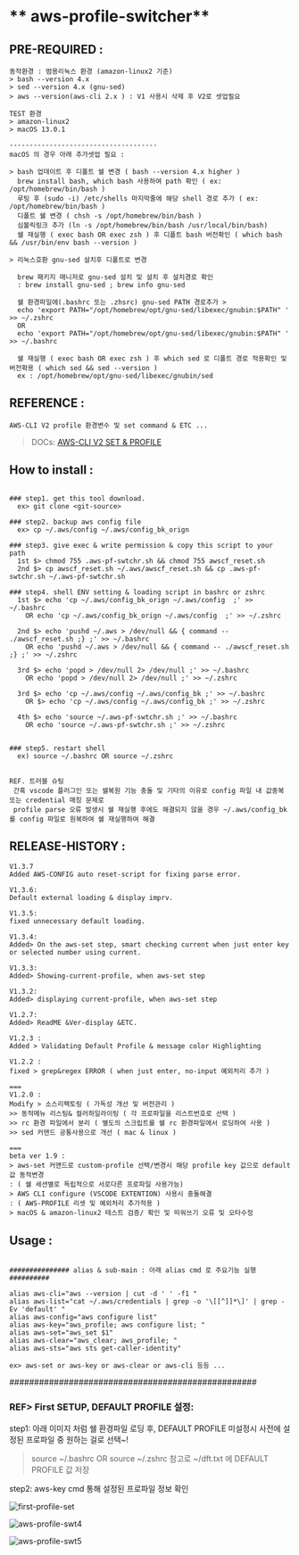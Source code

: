 # ** aws-profile-switcher**

## PRE-REQUIRED :

```
동작환경 : 범용리눅스 환경 (amazon-linux2 기준)
> bash --version 4.x
> sed --version 4.x (gnu-sed)
> aws --version(aws-cli 2.x ) : V1 사용시 삭제 후 V2로 셋업필요

TEST 환경
> amazon-linux2
> macOS 13.0.1

-------------------------------------
macOS 의 경우 아래 추가셋업 필요 :

> bash 업데이트 후 디폴트 쉘 변경 ( bash --version 4.x higher )
  brew install bash, which bash 사용하여 path 확인 ( ex: /opt/homebrew/bin/bash )
  루팅 후 (sudo -i) /etc/shells 마지막줄에 해당 shell 경로 추가 ( ex: /opt/homebrew/bin/bash )
  디폴트 쉘 변경 ( chsh -s /opt/homebrew/bin/bash )
  심볼릭링크 추가 (ln -s /opt/homebrew/bin/bash /usr/local/bin/bash)
  쉘 재실행 ( exec bash OR exec zsh ) 후 디폴트 bash 버전확인 ( which bash && /usr/bin/env bash --version )

> 리눅스호환 gnu-sed 설치후 디폴트로 변경

  brew 패키지 매니저로 gnu-sed 설치 및 설치 후 설치경로 확인
  : brew install gnu-sed ; brew info gnu-sed

  쉘 환경파일에(.bashrc 또는 .zhsrc) gnu-sed PATH 경로추가 > 
  echo 'export PATH="/opt/homebrew/opt/gnu-sed/libexec/gnubin:$PATH" ' >> ~/.zshrc
  OR
  echo 'export PATH="/opt/homebrew/opt/gnu-sed/libexec/gnubin:$PATH" ' >> ~/.bashrc

  쉘 재실행 ( exec bash OR exec zsh ) 후 which sed 로 디폴트 경로 적용확인 및 버전확용 ( which sed && sed --version )
  ex : /opt/homebrew/opt/gnu-sed/libexec/gnubin/sed

```
## REFERENCE :
```
AWS-CLI V2 profile 환경변수 및 set command & ETC ... 
```
> DOCs: [AWS-CLI V2 SET & PROFILE](https://awscli.amazonaws.com/v2/documentation/api/latest/reference/configure/set.html)

## How to install :

```

### step1. get this tool download.
  ex> git clone <git-source>

### step2. backup aws config file
  ex> cp ~/.aws/config ~/.aws/config_bk_orign

### step3. give exec & write permission & copy this script to your path 
  1st $> chmod 755 .aws-pf-swtchr.sh && chmod 755 awscf_reset.sh 
  2nd $> cp awscf_reset.sh ~/.aws/awscf_reset.sh && cp .aws-pf-swtchr.sh ~/.aws-pf-swtchr.sh 

### step4. shell ENV setting & loading script in bashrc or zshrc 
  1st $> echo 'cp ~/.aws/config_bk_orign ~/.aws/config  ;' >> ~/.bashrc
    OR echo 'cp ~/.aws/config_bk_orign ~/.aws/config  ;' >> ~/.zshrc
  
  2nd $> echo 'pushd ~/.aws > /dev/null && { command -- ./awscf_reset.sh ;} ;' >> ~/.bashrc 
    OR echo 'pushd ~/.aws > /dev/null && { command -- ./awscf_reset.sh ;} ;' >> ~/.zshrc

  3rd $> echo 'popd > /dev/null 2> /dev/null ;' >> ~/.bashrc 
    OR echo 'popd > /dev/null 2> /dev/null ;' >> ~/.zshrc

  3rd $> echo 'cp ~/.aws/config ~/.aws/config_bk ;' >> ~/.bashrc 
    OR $> echo 'cp ~/.aws/config ~/.aws/config_bk ;' >> ~/.zshrc

  4th $> echo 'source ~/.aws-pf-swtchr.sh ;' >> ~/.bashrc 
    OR echo 'source ~/.aws-pf-swtchr.sh ;' >> ~/.zshrc


### step5. restart shell 
  ex) source ~/.bashrc OR source ~/.zshrc


REF. 트러블 슈팅
 간혹 vscode 플러그인 또는 쉘복원 기능 충돌 및 기타의 이유로 config 파일 내 값중복 또는 credential 매칭 문제로 
 profile parse 오류 발생시 쉘 재실행 후에도 해결되지 않을 경우 ~/.aws/config_bk 를 config 파일로 원복하여 쉘 재실행하여 해결

```
## RELEASE-HISTORY  :

```
V1.3.7
Added AWS-CONFIG auto reset-script for fixing parse error.

V1.3.6: 
Default external loading & display imprv.

V1.3.5: 
fixed unnecessary default loading.

V1.3.4: 
Added> On the aws-set step, smart checking current when just enter key or selected number using current.

V1.3.3: 
Added> Showing-current-profile, when aws-set step

V1.3.2: 
Added> displaying current-profile, when aws-set step

V1.2.7: 
Added> ReadME &Ver-display &ETC.

V1.2.3 :
Added > Validating Default Profile & message color Highlighting 

V1.2.2 :
fixed > grep&regex ERROR ( when just enter, no-input 예외처리 추가 )

===
V1.2.0 : 
Modify > 소스리팩토링 ( 가독성 개선 및 버전관리 )
>> 동적메뉴 리스팅& 컬러하일라이팅 ( 각 프로파일을 리스트번호로 선택 )
>> rc 환경 파일에서 분리 ( 별도의 스크립트를 쉘 rc 환경파일에서 로딩하여 사용 )
>> sed 커맨드 공통사용으로 개선 ( mac & linux )

===
beta ver 1.9 :
> aws-set 커맨드로 custom-profile 선택/변경시 해당 profile key 값으로 default 값 동적변경 
: ( 쉘 세션별로 독립적으로 서로다른 프로파일 사용가능)
> AWS CLI configure (VSCODE EXTENTION) 사용시 충돌해결
: ( AWS-PROFILE 리셋 및 예외처리 추가적용 ) 
> macOS & amazon-linux2 테스트 검증/ 확인 및 띄워쓰기 오류 및 오타수정

```
## Usage :

```

############### alias & sub-main : 아래 alias cmd 로 주요기능 실행 ##########

alias aws-cli="aws --version | cut -d ' ' -f1 "
alias aws-list="cat ~/.aws/credentials | grep -o '\[[^]]*\]' | grep -Ev 'default' "
alias aws-config="aws configure list"
alias aws-key="aws_profile; aws configure list; "
alias aws-set="aws_set $1"
alias aws-clear="aws_clear; aws_profile; "
alias aws-sts="aws sts get-caller-identity"

ex> aws-set or aws-key or aws-clear or aws-cli 등등 ... 

```

##################################################
### REF> First SETUP, DEFAULT PROFILE 설정:
step1: 
아래 이미지 처럼 쉘 환경파일 로딩 후, DEFAULT PROFILE 미설정시 사전에 설정된 프로파일 중 원하는 걸로 선택~!

> source ~/.bashrc OR source ~/.zshrc
> 참고로 ~/dft.txt 에 DEFAULT PROFILE 값 저장

step2: 
aws-key cmd 통해 설정된 프로파일 정보 확인

![first-profile-set](./cap3-v1.3.6.png)

![aws-profile-swt4](https://user-images.githubusercontent.com/6235318/205489690-c2bda6bc-285e-4fd6-8496-d2a18c9540a5.png)

![aws-profile-swt5](./aws-profile-swt5.jpeg)
